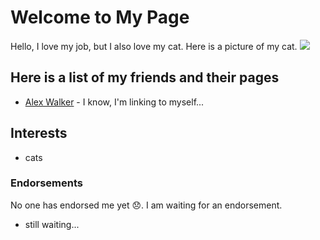 # Welcome to My Page

Hello, I love my job, but I also love my cat. Here is a picture of my cat.
![](/git-tutorial/images/cat.jpg)

## Here is a list of my friends and their pages

* [Alex Walker](/git-tutorial/alex-walker.html) - I know, I'm linking to myself...

## Interests

* cats

### Endorsements

No one has endorsed me yet 😞. I am waiting for an endorsement.

* still waiting...